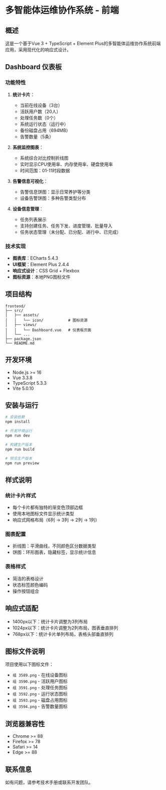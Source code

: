 # 多智能体运维协作系统 - 前端

## 概述

这是一个基于Vue 3 + TypeScript + Element Plus的多智能体运维协作系统前端应用，采用现代化的响应式设计。

## Dashboard 仪表板

### 功能特性

1. **统计卡片**：
   - 当前在线设备（3台）
   - 活跃用户数（20人）
   - 处理任务数（0个）
   - 系统运行状态（运行中）
   - 备份磁盘占用（694MB）
   - 告警数量（5条）

2. **系统监控图表**：
   - 系统综合对比控制折线图
   - 实时显示CPU使用率、内存使用率、硬盘使用率
   - 时间范围：01-11时段数据

3. **告警信息可视化**：
   - 告警信息饼图：显示日常养护等分类
   - 设备告警饼图：多种告警类型分布

4. **设备信息管理**：
   - 任务列表展示
   - 支持创建任务、任务下发、进度管理、批量导入
   - 任务状态管理（未分配、已分配、进行中、已完成）

### 技术实现

- **图表库**：ECharts 5.4.3
- **UI框架**：Element Plus 2.4.4
- **响应式设计**：CSS Grid + Flexbox
- **图标资源**：本地PNG图标文件

## 项目结构

```
frontend/
├── src/
│   ├── assets/
│   │   └── icon/           # 图标资源
│   ├── views/
│   │   └── Dashboard.vue   # 仪表板页面
│   └── ...
├── package.json
└── README.md
```

## 开发环境

- Node.js >= 16
- Vue 3.3.8
- TypeScript 5.3.3
- Vite 5.0.10

## 安装与运行

```bash
# 安装依赖
npm install

# 开发环境运行
npm run dev

# 构建生产版本
npm run build

# 预览生产版本
npm run preview
```

## 样式说明

### 统计卡片样式
- 每个卡片都有独特的渐变色顶部边框
- 使用本地图标文件显示统计类型
- 响应式网格布局（6列 → 3列 → 2列 → 1列）

### 图表配置
- 折线图：平滑曲线，不同颜色区分数据类型
- 饼图：环形图表，隐藏标签，显示统计信息

### 表格样式
- 简洁的表格设计
- 状态标签颜色编码
- 操作按钮组合

## 响应式适配

- 1400px以下：统计卡片调整为3列布局
- 1024px以下：统计卡片调整为2列布局，图表垂直排列
- 768px以下：统计卡片单列布局，表格头部垂直排列

## 图标文件说明

项目使用以下图标文件：
- `组 3589.png` - 在线设备图标
- `组 3590.png` - 活跃用户图标
- `组 3591.png` - 处理任务图标
- `组 3592.png` - 运行状态图标
- `组 3593.png` - 磁盘占用图标
- `组 3594.png` - 告警数量图标

## 浏览器兼容性

- Chrome >= 88
- Firefox >= 78
- Safari >= 14
- Edge >= 88

## 联系信息

如有问题，请参考技术手册或联系开发团队。
